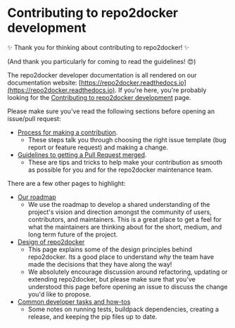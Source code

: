 # Contributing to repo2docker development

:sparkles: Thank you for thinking about contributing to repo2docker! :sparkles:

(And thank you particularly for coming to read the guidelines! :heart_eyes:)

The repo2docker developer documentation is all rendered on our documentation website: [https://repo2docker.readthedocs.io](https://repo2docker.readthedocs.io).
If you're here, you're probably looking for the [Contributing to repo2docker development](https://repo2docker.readthedocs.io/en/latest/contributing/contributing.html) page.

Please make sure you've read the following sections before opening an issue/pull request:

- [Process for making a contribution](https://repo2docker.readthedocs.io/en/latest/contributing/contributing.html#process-for-making-a-contribution).
  - These steps talk you through choosing the right issue template (bug report or feature request) and making a change.
- [Guidelines to getting a Pull Request merged](https://repo2docker.readthedocs.io/en/latest/contributing/contributing.html#guidelines-to-getting-a-pull-request-merged).
  - These are tips and tricks to help make your contribution as smooth as possible for you and for the repo2docker maintenance team.

There are a few other pages to highlight:

- [Our roadmap](https://repo2docker.readthedocs.io/en/latest/contributing/roadmap.html)
  - We use the roadmap to develop a shared understanding of the project's vision and direction amongst the community of users, contributors, and maintainers.
    This is a great place to get a feel for what the maintainers are thinking about for the short, medium, and long term future of the project.
- [Design of repo2docker](https://repo2docker.readthedocs.io/en/latest/design.html)
  - This page explains some of the design principles behind repo2docker.
    Its a good place to understand _why_ the team have made the decisions that they have along the way!
  - We absolutely encourage discussion around refactoring, updating or extending repo2docker, but please make sure that you've understood this page before opening an issue to discuss the change you'd like to propose.
- [Common developer tasks and how-tos](https://repo2docker.readthedocs.io/en/latest/contributing/tasks.html)
  - Some notes on running tests, buildpack dependencies, creating a release, and keeping the pip files up to date.
